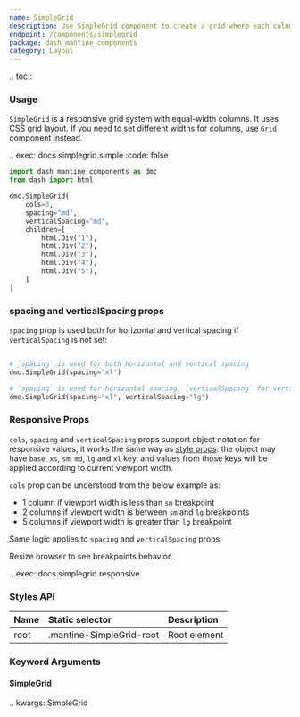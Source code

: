 ```yaml
---
name: SimpleGrid
description: Use SimpleGrid component to create a grid where each column takes equal width. You can use it to create responsive layouts.
endpoint: /components/simplegrid
package: dash_mantine_components
category: Layout
---
```


.. toc::

### Usage

`SimpleGrid` is a responsive grid system with equal-width columns. It uses CSS grid layout. If you need to set different
widths for columns, use `Grid` component instead.

.. exec::docs.simplegrid.simple
    :code: false

```python
import dash_mantine_components as dmc
from dash import html

dmc.SimpleGrid(
    cols=3,
    spacing="md",
    verticalSpacing="md",
    children=[
        html.Div("1"),
        html.Div("2"),
        html.Div("3"),
        html.Div("4"),
        html.Div("5"),
    ]
)

```

### spacing and verticalSpacing props
`spacing` prop is used both for horizontal and vertical spacing if `verticalSpacing` is not set:

```python

# `spacing` is used for both horizontal and vertical spacing
dmc.SimpleGrid(spacing="xl")

# `spacing` is used for horizontal spacing, `verticalSpacing` for vertical
dmc.SimpleGrid(spacing="xl", verticalSpacing="lg")
```

### Responsive Props

`cols`, `spacing` and `verticalSpacing` props support object notation for responsive values, 
it works the same way as [style props](/style-props): the object may have `base`, `xs`, `sm`, `md`, `lg` and `xl` key, 
and values from those keys will be applied according to current viewport width.

`cols` prop can be understood from the below example as:

- 1 column if viewport width is less than `sm` breakpoint
- 2 columns if viewport width is between `sm` and `lg` breakpoints
- 5 columns if viewport width is greater than `lg` breakpoint

Same logic applies to `spacing` and `verticalSpacing` props.

Resize browser to see breakpoints behavior.

.. exec::docs.simplegrid.responsive

### Styles API

| Name        | Static selector          | Description                                      |
|:------------|:-------------------------|:-------------------------------------------------|
| root        | .mantine-SimpleGrid-root | Root element                                     |

### Keyword Arguments

#### SimpleGrid

.. kwargs::SimpleGrid
